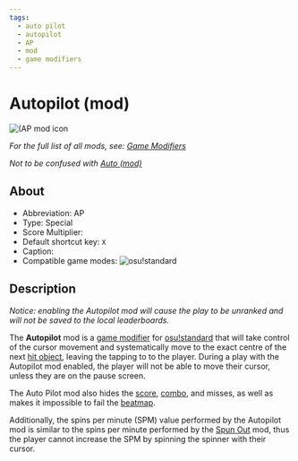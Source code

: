 ```yaml
---
tags:
  - auto pilot
  - autopilot
  - AP
  - mod
  - game modifiers
---
```


# Autopilot (mod)

![(AP mod icon](/wiki/shared/mods/AP.png "Auto Pilot (AP) mod icon")

*For the full list of all mods, see: [Game Modifiers](/wiki/Game_Modifiers)*

*Not to be confused with [Auto (mod)](/wiki/Game_Modifiers/Auto)*

## About

- Abbreviation: AP
- Type: Special
- Score Multiplier: <!--placeholder (numbers may vary from game mode to game mode -->
- Default shortcut key: `X`
- Caption: <!--placeholder-->
- Compatible game modes: ![][o!s]

## Description

*Notice: enabling the Autopilot mod will cause the play to be unranked and will not be saved to the local leaderboards.*

The **Autopilot** mod is a [game modifier](/wiki/Game_Modifiers) for [osu!standard](/wiki/Game_Modes/osu!) that will take control of the cursor movement and systematically move to the exact centre of the next [hit object](/wiki/Hit_object), leaving the tapping to to the player. During a play with the Autopilot mod enabled, the player will not be able to move their cursor, unless they are on the pause screen.

The Auto Pilot mod also hides the [score](/wiki/Score), [combo](/wiki/Beatmapping/Combo), and misses, as well as makes it impossible to fail the [beatmap](/wiki/Beatmaps).

Additionally, the spins per minute (SPM) value performed by the Autopilot mod is similar to the spins per minute performed by the [Spun Out](/wiki/Game_Modifiers/Spun_Out) mod, thus the player cannot increase the SPM by spinning the spinner with their cursor.

[o!s]: /wiki/shared/mode/osu.png "osu!standard"

<!-- this article is a stub -->

<!--TO-DO:
- replace placeholders -->
